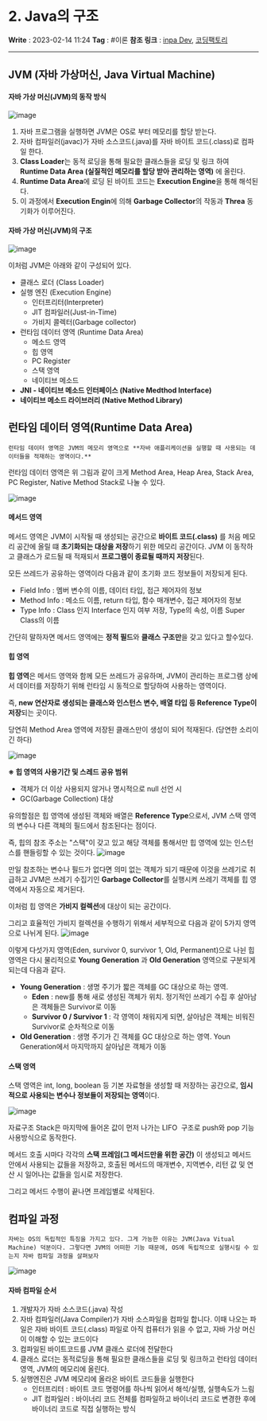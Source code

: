 # 2. Java의 구조
**Write** : 2023-02-14 11:24
**Tag** : #이론
**참조 링크** : [inpa Dev](<https://inpa.tistory.com/entry/JAVA-%E2%98%95-JVM-%EB%82%B4%EB%B6%80-%EA%B5%AC%EC%A1%B0-%EB%A9%94%EB%AA%A8%EB%A6%AC-%EC%98%81%EC%97%AD-%EC%8B%AC%ED%99%94%ED%8E%B8#%ED%81%B4%EB%9E%98%EC%8A%A4_%EB%A1%9C%EB%8D%94_(Class_Loader)>), [코딩팩토리](https://coding-factory.tistory.com/828)
***
## JVM (자바 가상머신, Java Virtual Machine)

#### 자바 가상 머신(JVM)의 동작 방식
![image](https://user-images.githubusercontent.com/56426044/218994284-7d3de440-5cfa-46bc-a0ba-7e97442265d7.png)

1. 자바 프로그램을 실행하면 JVM은 OS로 부터 메모리를 할당 받는다.
2. 자바 컴파일러(javac)가 자바 소스코드(.java)를 자바 바이트 코드(.class)로 컴파일 한다.
3. **Class Loader**는 동적 로딩을 통해 필요한 클래스들을 로딩 및 링크 하여 **Runtime Data Area (실질적인 메모리를 할당 받아 관리하는 영역)** 에 올린다.
4. **Runtime Data Area**에 로딩 된 바이트 코드는 **Execution Engine**을 통해 해석된다.
5. 이 과정에서 **Execution Engin**에 의해 **Garbage Collector**의 작동과 **Threa** 동기화가 이루어진다.  

#### 자바 가상 머신(JVM)의 구조
![image](https://user-images.githubusercontent.com/56426044/219025735-72d23610-8854-4ced-ad64-63b7b310e9db.png)

이처럼 JVM은 아래와 같이 구성되어 있다.
- 클래스 로더 (Class Loader)
- 실행 엔진 (Execution Engine)
	- 인터프리터(Interpreter)
	-   JIT 컴파일러(Just-in-Time)
	-   가비지 콜렉터(Garbage collector)
-   런타임 데이터 영역 (Runtime Data Area)
    -   메소드 영역
    -   힙 영역
    -   PC Register
    -   스택 영역
    -   네이티브 메소드
-   **JNI - 네이티브 메소드 인터페이스 (Native Medthod Interface)**
-   **네이티브 메소드 라이브러리 (Native Method Library)**

## 런타임 데이터 영역(Runtime Data Area)
```ad-quote
런타임 데이터 영역은 JVM의 메모리 영역으로 **자바 애플리케이션을 실행할 때 사용되는 데이터들을 적재하는 영역이다.**
```

런타임 데이터 영역은 위 그림과 같이 크게 Method Area, Heap Area, Stack Area, PC Register, Native Method Stack로 나눌 수 있다.

![image](https://user-images.githubusercontent.com/56426044/219028525-7bc73177-1518-4da5-bf92-160f351bae69.png)

#### 메서드 영역
메서드 영역은 JVM이 시작될 때 생성되는 공간으로 **바이트 코드(.class)**  를 처음 메모리 공간에 올릴 떄 **초기화되는 대상을 저장**하기 위한 메모리 공간이다.
JVM 이 동작하고 클래스가 로드될 때 적재되서 **프로그램이 종료될 때까지 저장**된다.

모든 쓰레드가 공유하는 영역이라 다음과 같이 초기화 코드 정보들이 저장되게 된다.

-   Field Info : 멤버 변수의 이름, 데이터 타입, 접근 제어자의 정보
-   Method Info : 메소드 이름, return 타입, 함수 매개변수, 접근 제어자의 정보
-   Type Info : Class 인지 Interface 인지 여부 저장, Type의 속성, 이름 Super Class의 이름

간단히 말하자면 메서드 영역에는 **정적 필드**와 **클래스 구조만**을 갖고 있다고 할수있다.

#### 힙 영역
**힙 영역**은 메서드 영역와 함께 모든 쓰레드가 공유하며, JVM이 관리하는 프로그램 상에서 데이터를 저장하기 위해 런타임 시 동적으로 할당하여 사용하는 영역이다.

즉, **new 연산자로 생성되는 클래스와 인스턴스 변수, 배열 타입 등 Reference Type이 저장**되는 곳이다.

당연히 Method Area 영역에 저장된 클래스만이 생성이 되어 적재된다. (당연한 소리이긴 하다)

![image](https://user-images.githubusercontent.com/56426044/219946092-b7126637-c7df-4929-88f9-6d45c6a65f6d.png)

**※ 힙 영역의 사용기간 및 스레드 공유 범위**  
- 객체가 더 이상 사용되지 않거나 명시적으로 null 선언 시  
- GC(Garbage Collection) 대상

유의할점은 힙 영역에 생성된 객체와 배열은 **Reference Type**으로서, JVM 스택 영역의 변수나 다른 객체의 필드에서 참조된다는 점이다.

즉, 힙의 참조 주소는 "스택"이 갖고 있고 해당 객체를 통해서만 힙 영역에 있는 인스턴스를 핸들링할 수 있는 것이다.
![image](https://user-images.githubusercontent.com/56426044/219946125-28c3c611-d63b-47cd-a0c1-163728d4e708.png)

만일 참조하는 변수나 필드가 없다면 의미 없는 객체가 되기 때문에 이것을 쓰레기로 취급하고 JVM은 쓰레기 수집기인 **Garbage Collector**를 실행시켜 쓰레기 객체를 힙 영역에서 자동으로 제거된다.

이처럼 힙 영역은 **가비지 컬렉션**에 대상이 되는 공간이다.

그리고 효율적인 가비지 컬렉션을 수행하기 위해서 세부적으로 다음과 같이 5가지 영역으로 나뉘게 된다.
![image](https://user-images.githubusercontent.com/56426044/219946154-f1f887c1-1d99-48dd-8e04-42b288cbeff0.png)

이렇게 다섯가지 영역(Eden, survivor 0, survivor 1, Old, Permanent)으로 나뉜 힙 영역은 다시 물리적으로 **Young Generation** 과 **Old Generation** 영역으로 구분되게 되는데 다음과 같다.

-   **Young Generation** : 생명 주기가 짧은 객체를 GC 대상으로 하는 영역.
    -   **Eden** : new를 통해 새로 생성된 객체가 위치. 정기적인 쓰레기 수집 후 살아남은 객체들은 Survivor로 이동
    -   **Survivor 0 / Survivor 1** : 각 영역이 채워지게 되면, 살아남은 객체는 비워진 Survivor로 순차적으로 이동
-   **Old Generation** : 생명 주기가 긴 객체를 GC 대상으로 하는 영역. Youn Generation에서 마지막까지 살아남은 객체가 이동

#### 스택 영역
스택 영역은 int, long, boolean 등 기본 자료형을 생성할 때 저장하는 공간으로, **임시적으로 사용되는 변수나 정보들이 저장되는 영역**이다.

![image](https://user-images.githubusercontent.com/56426044/219946227-1c6270ee-490c-464a-9ba9-fbe1ec340e47.png)

자료구조 Stack은 마지막에 들어온 값이 먼저 나가는 LIFO  구조로 push와 pop 기능 사용방식으로 동작한다.

메서드 호출 시마다 각각의 **스택 프레임(그 메서드만을 위한 공간)** 이 생성되고 메서드 안에서 사용되는 값들을 저장하고, 호출된 메서드의 매개변수, 지역변수, 리턴 값 및 연산 시 일어나는 값들을 임시로 저장한다.

그리고 메서드 수행이 끝나면 프레임별로 삭제된다.

## 컴파일 과정
```ad-quote
자바는 OS의 독립적인 특징을 가지고 있다. 그게 가능한 이유는 JVM(Java Vitual Machine) 덕분이다. 그렇다면 JVM의 어떠한 기능 때문에, OS에 독립적으로 실행시킬 수 있는지 자바 컴파일 과정을 살펴보자
```

![image](https://user-images.githubusercontent.com/56426044/218621266-adef1914-65be-498e-905d-1a75b5266c86.png)
#### 자바 컴파일 순서
1. 개발자가 자바 소스코드(.java) 작성
2. 자바 컴파일러(Java Compiler)가 자바 소스파일을 컴파일 합니다. 이때 나오는 파일은 자바 바이트 코드(.class) 파일로 아직 컴퓨터가 읽을 수 없고, 자바 가상 머신이 이해할 수 있는 코드이다
3. 컴파일된 바이트코드를 JVM 클래스 로더에 전달한다
4. 클래스 로더는 동적로딩을 통해 필요한 클래스들을 로딩 및 링크하고 런타임 데이터 영역, JVM의 메모리에 올린다.
5. 실행엔진은 JVM 메모리에 올라온 바이트 코드들을 실행한다
	- 인터프리터 : 바이트 코드 명령어를 하나씩 읽어서 해석/실행, 실행속도가 느림
	- JIT 컴파일러 : 바이너리 코드 전체를 컴파일하고 바이너리 코드로 변경한 후에 바이너리 코드로 직접 실행하는 방식

